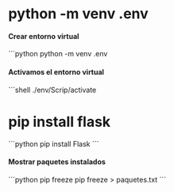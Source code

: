 # python -m venv .env
#### Crear entorno virtual
´´´python
python -m venv .env


#### Activamos el entorno virtual
´´´shell
./env/Scrip/activate
# pip install flask
´´´python
pip install Flask
´´´
#### Mostrar paquetes instalados
´´´python
pip freeze
pip freeze > paquetes.txt
´´´